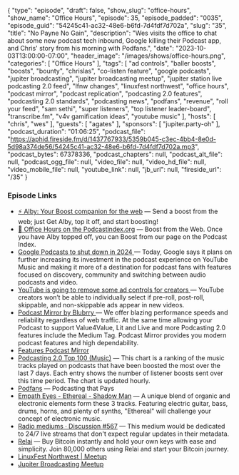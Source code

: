 {
  "type": "episode",
  "draft": false,
  "show_slug": "office-hours",
  "show_name": "Office Hours",
  "episode": 35,
  "episode_padded": "0035",
  "episode_guid": "54245c41-ac32-48e6-b6fd-7d4fdf7d702a",
  "slug": "35",
  "title": "No Payne No Gain",
  "description": "Wes visits the office to chat about some new podcast tech inbound, Google killing their Podcast app, and Chris' story from his morning with Podfans.",
  "date": "2023-10-03T13:00:00-07:00",
  "header_image": "/images/shows/office-hours.png",
  "categories": [
    "Office Hours"
  ],
  "tags": [
    "ad controls",
    "baller boosts",
    "boosts",
    "bounty",
    "chrislas",
    "co-listen feature",
    "google podcasts",
    "jupiter broadcasting",
    "jupiter broadcasting meetup",
    "jupiter station live podcasting 2.0 feed",
    "lfnw changes",
    "linuxfest northwest",
    "office hours",
    "podcast mirror",
    "podcast replication",
    "podcasting 2.0 features",
    "podcasting 2.0 standards",
    "podcasting news",
    "podfans",
    "revenue",
    "roll your feed",
    "sam sethi",
    "super listeners",
    "top listener leader-board",
    "transcribe.fm",
    "v4v gamification ideas",
    "youtube music"
  ],
  "hosts": [
    "chris",
    "wes"
  ],
  "guests": [
    "agates"
  ],
  "sponsors": [
    "jupiter.party-oh"
  ],
  "podcast_duration": "01:06:25",
  "podcast_file": "https://aphid.fireside.fm/d/1437767933/5359b045-c3ec-4bb4-8e0d-5d98a374de56/54245c41-ac32-48e6-b6fd-7d4fdf7d702a.mp3",
  "podcast_bytes": 67378336,
  "podcast_chapters": null,
  "podcast_alt_file": null,
  "podcast_ogg_file": null,
  "video_file": null,
  "video_hd_file": null,
  "video_mobile_file": null,
  "youtube_link": null,
  "jb_url": null,
  "fireside_url": "/35"
}


### Episode Links

  * [⚡ Alby: Your Boost companion for the web](https://getalby.com/ "⚡ Alby: Your Boost companion for the web") — Send a boost from the web; just Get Alby, top it off, and start boosting!
  * [🎉 Office Hours on the Podcastindex.org](https://podcastindex.org/podcast/5341434 "🎉 Office Hours on the Podcastindex.org") — Boost from the Web. Once you have Alby topped off, you can Boost from our page on the Podcast Index.
  * [Google Podcasts to shut down in 2024 ](https://techcrunch.com/2023/09/26/google-podcasts-to-shut-down-in-2024-with-listeners-migrated-to-youtube-music/ "Google Podcasts to shut down in 2024 ") — Today, Google says it plans on further increasing its investment in the podcast experience on YouTube Music and making it more of a destination for podcast fans with features focused on discovery, community and switching between audio podcasts and video. 
  * [YouTube is going to remove some ad controls for creators ](https://www.theverge.com/2023/9/6/23862198/youtube-ad-controls-creators-remove "YouTube is going to remove some ad controls for creators ") — YouTube creators won’t be able to individually select if pre-roll, post-roll, skippable, and non-skippable ads appear in new videos.
  * [Podcast Mirror by Blubrry ](https://www.podcastmirror.com/ "Podcast Mirror by Blubrry ") — We offer blazing performance speeds and reliability regardless of web traffic. At the same time allowing your Podcast to support Value4Value, Lit and Live and more Podcasting 2.0 features include the Medium Tag. Podcast Mirror provides you modern podcast features and high dependability.
  * [Features Podcast Mirror ](https://www.podcastmirror.com/features/ "Features Podcast Mirror ")
  * [Podcasting 2.0 Top 100 (Music)](https://stats.podcastindex.org/v4vmusic.html "Podcasting 2.0 Top 100 \(Music\)") — This chart is a ranking of the music tracks played on podcasts that have been boosted the most over the last 7 days. Each entry shows the number of listener boosts sent over this time period. The chart is updated hourly. 
  * [Podfans](https://podfans.fm/ "Podfans") — Podcasting that Pays
  * [Empath Eyes - Ethereal - Shadow Man](https://lnbeats.com/album/db3d5116-4b47-56e4-acd3-ec56109c7f0e/aHR0cHM6Ly9tdXNpYy5iZWhpbmR0aGVzY2gzbTNzLmNvbS93cC1jb250ZW50L3VwbG9hZHMvRW1wYXRoJTIwRXllcy9FdGhlcmFsL0VtcGF0aCUyMEV5ZXMlMjAtJTIwU2hhZG93JTIwTWFuJTIwJTVCMzY5NTc1ODg3OSU1RC5tcDM "Empath Eyes - Ethereal - Shadow Man") — A unique blend of organic and electronic elements form these 3 tracks. Featuring electric guitar, bass, drums, horns, and plenty of synths, "Ethereal" will challenge your concept of electronic music.
  * [Radio mediums · Discussion #567](https://github.com/Podcastindex-org/podcast-namespace/discussions/567 "Radio mediums  · Discussion #567") — This medium would be dedicated to 24/7 live streams that don't expect regular updates in their  metadata.
  * [Relai](https://relai.app/ "Relai") — Buy Bitcoin instantly and hold your own keys with ease and simplicity. Join 80,000 others using Relai and start your Bitcoin journey.
  * [LinuxFest Northwest | Meetup](https://www.meetup.com/linuxfestnorthwest/ "LinuxFest Northwest | Meetup")
  * [Jupiter Broadcasting Meetup](https://www.meetup.com/linuxfestnorthwest/events/296110978/ "Jupiter Broadcasting Meetup")


